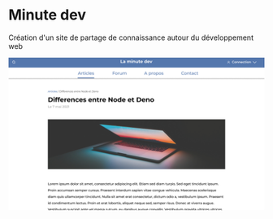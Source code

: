 # Minute dev
 
Création d'un site de partage de connaissance autour du développement web

![alt text](https://github.com/RemyLansade/minute-dev/blob/main/client/assets/sketch/capture.png)
